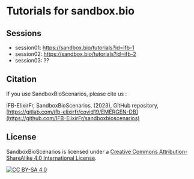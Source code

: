 # Tutorials for sandbox.bio

## Sessions

- session01: https://sandbox.bio/tutorials?id=ifb-1 
- session02: https://sandbox.bio/tutorials?id=ifb-2
- session03: ??

## Citation
If you use SandboxBioScenarios, please cite us :

IFB-ElixirFr, SandboxBioScenarios, (2023), GitHub repository, [https://gitlab.com/ifb-elixirfr/covid19/EMERGEN-DB](https://github.com/IFB-ElixirFr/sandboxbioscenarios)

## License 

SandboxBioScenarios is licensed under a [Creative Commons Attribution-ShareAlike 4.0 International License](https://creativecommons.org/licenses/by-sa/4.0/legalcode).

[![CC BY-SA 4.0][cc-by-sa-image]][cc-by-sa]

[cc-by-sa]: http://creativecommons.org/licenses/by-sa/4.0/
[cc-by-sa-image]: https://licensebuttons.net/l/by-sa/4.0/88x31.png
[cc-by-sa-shield]: https://img.shields.io/badge/License-CC%20BY--SA%204.0-lightgrey.svg

